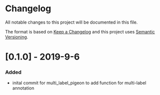 # Changelog
All notable changes to this project will be documented in this file.

The format is based on [Keep a Changelog](http://keepachangelog.com/en/1.0.0/) and this project uses [Semantic Versioning](http://semver.org/).

# [0.1.0] - 2019-9-6
### Added
 - inital commit for multi_label_pigeon to add function for multi-label annotation
 